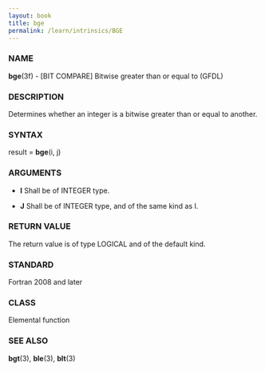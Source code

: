 ```yaml
---
layout: book
title: bge
permalink: /learn/intrinsics/BGE
---
```

### NAME

**bge**(3f) - \[BIT COMPARE\] Bitwise greater than or equal to
(GFDL)

### DESCRIPTION

Determines whether an integer is a bitwise greater than or equal to
another.

### SYNTAX

result = **bge**(i, j)

### ARGUMENTS

  - **I**
    Shall be of INTEGER type.

  - **J**
    Shall be of INTEGER type, and of the same kind as I.

### RETURN VALUE

The return value is of type LOGICAL and of the default kind.

### STANDARD

Fortran 2008 and later

### CLASS

Elemental function

### SEE ALSO

**bgt**(3), **ble**(3), **blt**(3)

